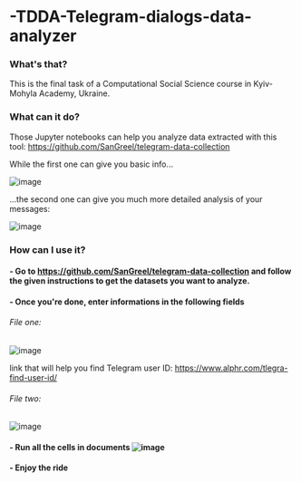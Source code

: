 # -TDDA-Telegram-dialogs-data-analyzer

### What's that?
This is the final task of a Computational Social Science course in Kyiv-Mohyla Academy, Ukraine.

### What can it do?
Those Jupyter notebooks can help you analyze data extracted with this tool: 
https://github.com/SanGreel/telegram-data-collection

While the first one can give you basic info...

![image](https://user-images.githubusercontent.com/114915802/206699625-97db1ffa-c78d-4f00-9bbe-008ee2d08ce2.png)

...the second one can give you much more detailed analysis of your messages:

![image](https://user-images.githubusercontent.com/114915802/206699939-99f901dc-4953-45c5-bec7-b0c73f72ead3.png)

### How can I use it? 
#### - Go to https://github.com/SanGreel/telegram-data-collection and follow the given instructions to get the datasets you want to analyze. 
#### - Once you're done, enter informations in the following fields
###### File one:
![image](https://user-images.githubusercontent.com/114915802/206705108-038995a6-0bab-47af-a044-aab5b21dcc60.png)

link that will help you find Telegram user ID: https://www.alphr.com/tlegra-find-user-id/

###### File two:
![image](https://user-images.githubusercontent.com/114915802/206705207-a3de0db3-2dd2-4277-a0e5-1920c92fa115.png)
#### - Run all the cells in documents ![image](https://user-images.githubusercontent.com/114915802/206707778-67000052-a050-45ef-8eab-d6a50b53255f.png)
#### - Enjoy the ride
    

